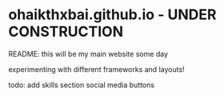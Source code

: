 # ohaikthxbai.github.io - UNDER CONSTRUCTION


README: this will be my main website some day

experimenting with different frameworks and layouts!

todo:
    add skills section
    social media buttons